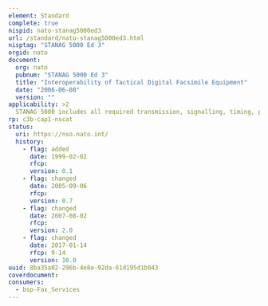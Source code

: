 ```yaml
---
element: Standard
complete: true
nispid: nato-stanag5000ed3
url: /standard/nato-stanag5000ed3.html
nisptag: "STANAG 5000 Ed 3"
orgid: nato
document:
  org: nato
  pubnum: "STANAG 5000 Ed 3"
  title: "Interoperability of Tactical Digital Facsimile Equipment"
  date: "2006-06-08"
  version: ""
applicability: >2
  STANAG 5000 includes all required transmission, signalling, timing, protocol, and performance requirements for secure facsimile. Optional requirements of NATO STANAG 5000 are operation at 1.2, 4.8 and 9.6 Kbps operation in low and high resolution, and operation in all handshake compressed and uncompressed modes. STANAG 5000 equipment is to be used with a Group 3 facsimile. The facsimile equipment output may be either analog, as defined by CCITT Group 3 protocol, or digital, as defined by CCITT Group 4, STANAG 5000 Type I, and STANAG 5000 Type II protocols.
rp: c3b-cap1-nscat
status:
  uri: https://nso.nato.int/
  history: 
    - flag: added
      date: 1999-02-02
      rfcp: 
      version: 0.1
    - flag: changed
      date: 2005-09-06
      rfcp: 
      version: 0.7
    - flag: changed
      date: 2007-08-02
      rfcp: 
      version: 2.0
    - flag: changed
      date: 2017-01-14
      rfcp: 9-14
      version: 10.0
uuid: 8ba35a02-296b-4e8e-92da-61d195d1b043
coverdocument:
consumers:
  - bsp-Fax_Services
---
```

